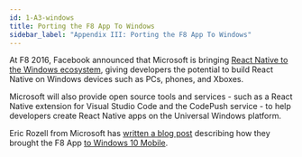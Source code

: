 ```yaml
---
id: 1-A3-windows
title: Porting the F8 App To Windows
sidebar_label: "Appendix III: Porting the F8 App To Windows"
---
```


At F8 2016, Facebook announced that Microsoft is bringing [React Native to the Windows ecosystem](http://microsoft.github.io/code-push/articles/ReactNativeWindows.html), giving developers the potential to build React Native on Windows devices such as PCs, phones, and Xboxes.

Microsoft will also provide open source tools and services - such as a React Native extension for Visual Studio Code and the CodePush service - to help developers create React Native apps on the Universal Windows platform.

Eric Rozell from Microsoft has [written a blog post](https://ericroz.wordpress.com/2016/04/11/f8-app-on-windows-10-mobile/) describing how they brought the F8 App [to Windows 10 Mobile](https://www.microsoft.com/en-us/store/apps/f8-developer-conference/9nblggh4ntvn).

